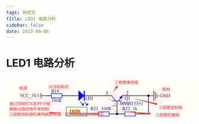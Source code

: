 ```yaml
---
tags: 待成文  
title: LED1 电路分析
sidebar: false
date: 2023-06-06
---
```

# LED1 电路分析

![](assets/20230606102914804.png)



